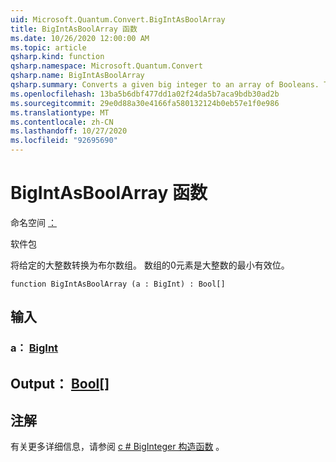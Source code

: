```yaml
---
uid: Microsoft.Quantum.Convert.BigIntAsBoolArray
title: BigIntAsBoolArray 函数
ms.date: 10/26/2020 12:00:00 AM
ms.topic: article
qsharp.kind: function
qsharp.namespace: Microsoft.Quantum.Convert
qsharp.name: BigIntAsBoolArray
qsharp.summary: Converts a given big integer to an array of Booleans. The 0 element of the array is the least significant bit of the big integer.
ms.openlocfilehash: 13ba5b6dbf477dd1a02f24da5b7aca9bdb30ad2b
ms.sourcegitcommit: 29e0d88a30e4166fa580132124b0eb57e1f0e986
ms.translationtype: MT
ms.contentlocale: zh-CN
ms.lasthandoff: 10/27/2020
ms.locfileid: "92695690"
---
```

# <a name="bigintasboolarray-function"></a>BigIntAsBoolArray 函数

命名空间 [：](xref:Microsoft.Quantum.Convert)

软件包 [](https://nuget.org/packages/)


将给定的大整数转换为布尔数组。
数组的0元素是大整数的最小有效位。

```qsharp
function BigIntAsBoolArray (a : BigInt) : Bool[]
```


## <a name="input"></a>输入

### <a name="a--bigint"></a>a： [BigInt](xref:microsoft.quantum.lang-ref.bigint)





## <a name="output--bool"></a>Output： [Bool](xref:microsoft.quantum.lang-ref.bool)[]



## <a name="remarks"></a>注解

有关更多详细信息，请参阅 [c # BigInteger 构造函数](https://docs.microsoft.com/dotnet/api/system.numerics.biginteger.-ctor?view=netframework-4.7.2#System_Numerics_BigInteger__ctor_System_Int64_) 。